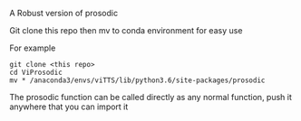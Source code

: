 A Robust version of prosodic

Git clone this repo then mv to conda environment for easy use

For example
```
git clone <this repo>
cd ViProsodic
mv * /anaconda3/envs/viTTS/lib/python3.6/site-packages/prosodic
```

The prosodic function can be called directly as any normal function, push it anywhere that you can import it
